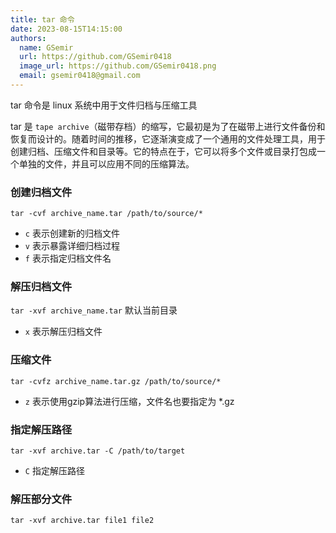 ```yaml
---
title: tar 命令
date: 2023-08-15T14:15:00
authors:
  name: GSemir
  url: https://github.com/GSemir0418
  image_url: https://github.com/GSemir0418.png
  email: gsemir0418@gmail.com
---
```

tar 命令是 linux 系统中用于文件归档与压缩工具

tar 是 `tape archive`（磁带存档）的缩写，它最初是为了在磁带上进行文件备份和恢复而设计的。随着时间的推移，它逐渐演变成了一个通用的文件处理工具，用于创建归档、压缩文件和目录等。它的特点在于，它可以将多个文件或目录打包成一个单独的文件，并且可以应用不同的压缩算法。

### 创建归档文件

`tar -cvf archive_name.tar /path/to/source/*`

- `c` 表示创建新的归档文件
- `v` 表示暴露详细归档过程
- `f` 表示指定归档文件名

### 解压归档文件

`tar -xvf archive_name.tar` 默认当前目录

- `x` 表示解压归档文件

### 压缩文件

`tar -cvfz archive_name.tar.gz /path/to/source/*`

- `z` 表示使用gzip算法进行压缩，文件名也要指定为 *.gz

### 指定解压路径 

`tar -xvf archive.tar -C /path/to/target`

- `C` 指定解压路径

### 解压部分文件

`tar -xvf archive.tar file1 file2`